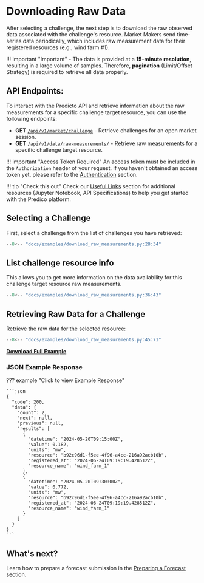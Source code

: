 # Downloading Raw Data

After selecting a challenge, the next step is to download the raw observed data associated with the challenge's resource. Market Makers send time-series data periodically, which includes raw measurement data for their registered resources (e.g., wind farm #1).

!!! important "Important"
    - The data is provided at a **15-minute resolution**, resulting in a large volume of samples. Therefore, **pagination** (Limit/Offset Strategy) is required to retrieve all data properly.


## API Endpoints:

To interact with the Predicto API and retrieve information about 
the raw measurements for a specific challenge target resource,
you can use the following endpoints:

- **GET** [`/api/v1/market/challenge`](https://predico-elia.inesctec.pt/redoc/#tag/market/operation/get_market_session_challenge) - Retrieve challenges for an open market session.
- **GET** [`/api/v1/data/raw-measurements/`](https://predico-elia.inesctec.pt/redoc/#tag/data/operation/get_raw_data) - Retrieve raw measurements for a specific challenge target resource.


!!! important "Access Token Required"
    An access token must be included in the `Authorization` header of your request. If you haven't obtained an access token yet, please refer to the [Authentication](authentication.md) section.


!!! tip "Check this out"
    Check our [Useful Links](useful_links.md) section for additional resources (Jupyter Notebook, API Specifications) to help you get started with the Predico platform.


## Selecting a Challenge

First, select a challenge from the list of challenges you have retrieved:

```python title="download_raw_measurements.py"
--8<-- "docs/examples/download_raw_measurements.py:28:34"
```

## List challenge resource info

This allows you to get more information on the data availability for this challenge target resource raw measurements.


```python title="download_raw_measurements.py"
--8<-- "docs/examples/download_raw_measurements.py:36:43"
```


## Retrieving Raw Data for a Challenge

Retrieve the raw data for the selected resource:

```python title="download_raw_measurements.py"
--8<-- "docs/examples/download_raw_measurements.py:45:71"
```

<a href="../examples/download_raw_measurements.py" download="download_raw_measurements.py"><b>Download Full Example</b></a>


### JSON Example Response 
??? example "Click to view Example Response"

    ```json
    {
      "code": 200,
      "data": {
        "count": 2,
        "next": null,
        "previous": null,
        "results": [
          {
            "datetime": "2024-05-20T09:15:00Z",
            "value": 0.182,
            "units": "mw",
            "resource": "b92c96d1-f5ee-4f96-a4cc-216a92acb10b",
            "registered_at": "2024-06-24T09:19:19.428512Z",
            "resource_name": "wind_farm_1"
          },
          {
            "datetime": "2024-05-20T09:30:00Z",
            "value": 0.772,
            "units": "mw",
            "resource": "b92c96d1-f5ee-4f96-a4cc-216a92acb10b",
            "registered_at": "2024-06-24T09:19:19.428512Z",
            "resource_name": "wind_farm_1"
          }
        ]
      }
    }
    ```

## What's next?

Learn how to prepare a forecast submission in the [Preparing a Forecast](preparing_forecast.md) section.

